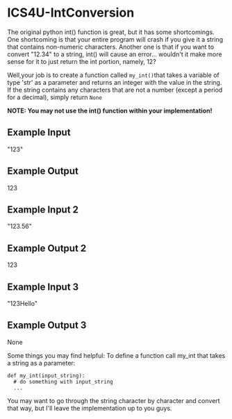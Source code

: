 # ICS4U-IntConversion

The original python int() function is great, but it has some shortcomings.
One shortcoming is that your entire program will crash if you give it a string that contains non-numeric characters.
Another one is that if you want to convert "12.34" to a string, int() will cause an error... wouldn't it make more sense for it to just return the int portion, namely, 12?

Well,your job is to create a function called ```my_int()```that takes a variable of type 'str' as a parameter and returns an integer with the value in the string.
If the string contains any characters that are not a number (except a period for a decimal), simply return ```None```

**NOTE: You may not use the int() function within your implementation!**

## Example Input
"123"

## Example Output
123

## Example Input 2
"123.56"

## Example Output 2
123

## Example Input 3
"123Hello"

## Example Output 3
None

Some things you may find helpful:
To define a function call my_int that takes a string as a parameter:

```
def my_int(input_string):
  # do something with input_string
  ...
```
 
You may want to go through the string character by character and convert that way, but I'll leave the implementation up to you guys.
 
